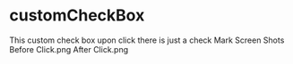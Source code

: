 # customCheckBox
This custom check box upon click there is just a check Mark
Screen Shots
 Before Click.png
 After Click.png	
